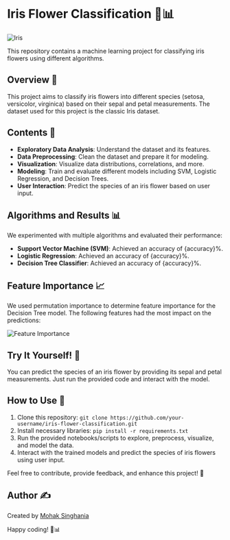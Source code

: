 # Iris Flower Classification 🌸📊

![Iris](iris.jpg) <!-- Add an image of iris flowers -->

This repository contains a machine learning project for classifying iris flowers using different algorithms.

## Overview 📝

This project aims to classify iris flowers into different species (setosa, versicolor, virginica) based on their sepal and petal measurements. The dataset used for this project is the classic Iris dataset.

## Contents 📂

- **Exploratory Data Analysis**: Understand the dataset and its features.
- **Data Preprocessing**: Clean the dataset and prepare it for modeling.
- **Visualization**: Visualize data distributions, correlations, and more.
- **Modeling**: Train and evaluate different models including SVM, Logistic Regression, and Decision Trees.
- **User Interaction**: Predict the species of an iris flower based on user input.

## Algorithms and Results 📊

We experimented with multiple algorithms and evaluated their performance:

- **Support Vector Machine (SVM)**: Achieved an accuracy of {accuracy}%.
- **Logistic Regression**: Achieved an accuracy of {accuracy}%.
- **Decision Tree Classifier**: Achieved an accuracy of {accuracy}%.

## Feature Importance 📈

We used permutation importance to determine feature importance for the Decision Tree model. The following features had the most impact on the predictions:

![Feature Importance](feature_importance.png) <!-- Add an image of the feature importance plot -->

## Try It Yourself! 🌼

You can predict the species of an iris flower by providing its sepal and petal measurements. Just run the provided code and interact with the model.

## How to Use 🚀

1. Clone this repository: `git clone https://github.com/your-username/iris-flower-classification.git`
2. Install necessary libraries: `pip install -r requirements.txt`
3. Run the provided notebooks/scripts to explore, preprocess, visualize, and model the data.
4. Interact with the trained models and predict the species of iris flowers using user input.

Feel free to contribute, provide feedback, and enhance this project! 🌟

## Author ✍️

Created by [Mohak Singhania](https://github.com/OnEPhEoNiX)

Happy coding! 🌼📊

